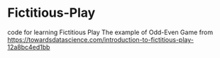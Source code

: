 # Fictitious-Play
code for learning Fictitious Play
The example of Odd-Even Game from https://towardsdatascience.com/introduction-to-fictitious-play-12a8bc4ed1bb
